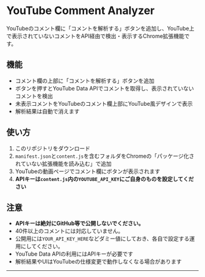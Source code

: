 # YouTube Comment Analyzer

YouTubeのコメント欄に「コメントを解析する」ボタンを追加し、YouTube上で表示されていないコメントをAPI経由で検出・表示するChrome拡張機能です。

## 機能
- コメント欄の上部に「コメントを解析する」ボタンを追加
- ボタンを押すとYouTube Data APIでコメントを取得し、表示されていないコメントを検出
- 未表示コメントをYouTubeのコメント欄上部にYouTube風デザインで表示
- 解析結果は自動で消えます

## 使い方
1. このリポジトリをダウンロード
2. `manifest.json`と`content.js`を含むフォルダをChromeの「パッケージ化されていない拡張機能を読み込む」で追加
3. YouTubeの動画ページでコメント欄にボタンが表示されます
4. **APIキーは`content.js`内の`YOUTUBE_API_KEY`にご自身のものを設定してください**

## 注意
- **APIキーは絶対にGitHub等で公開しないでください。**
- 40件以上のコメントには対応していません。
- 公開用には`YOUR_API_KEY_HERE`などダミー値にしておき、各自で設定する運用にしてください。
- YouTube Data APIの利用にはAPIキーが必要です
- 解析結果やUIはYouTubeの仕様変更で動作しなくなる場合があります

---

